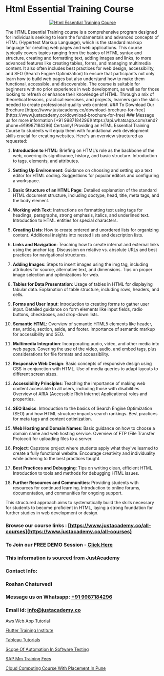# Html Essential Training Course

<p align="center">
  <a href="https://justacademy.co/course-detail/html-training">
    <img src="https://justacademy.co/storage2/course_image/1676636567_course_image.webp" alt="Html Essential Training Course">
  </a>
</p>
The HTML Essential Training course is a comprehensive program designed for individuals seeking to learn the fundamentals and advanced concepts of HTML (Hypertext Markup Language), which is the standard markup language for creating web pages and web applications. This course typically covers topics ranging from the basics of HTML syntax and structure, creating and formatting text, adding images and links, to more advanced features like creating tables, forms, and managing multimedia content. It also often includes best practices for web design, accessibility, and SEO (Search Engine Optimization) to ensure that participants not only learn how to build web pages but also understand how to make them functional, accessible, and discoverable. The course is suitable for beginners with no prior experience in web development, as well as for those looking to refresh or enhance their knowledge of HTML. Through a mix of theoretical lessons, practical exercises, and projects, learners gain the skills needed to create professional-quality web content.
### To Download Our Brochure [https://www.justacademy.co/download-brochure-for-free](https://www.justacademy.co/download-brochure-for-free)
### Message us for more information [+91 9987184296](https://api.whatsapp.com/send?phone=919987184296)
Certainly! Providing an HTML Essential Training Course to students will equip them with foundational web development skills crucial for creating websites. Here's an overview structured as requested:

1) **Introduction to HTML**: Briefing on HTML's role as the backbone of the web, covering its significance, history, and basic structure. Introduction to tags, elements, and attributes.

2) **Setting Up Environment**: Guidance on choosing and setting up a text editor for HTML coding. Suggestions for popular editors and configuring a workspace.

3) **Basic Structure of an HTML Page**: Detailed explanation of the standard HTML document structure, including doctype, head, title, meta tags, and the body element.

4) **Working with Text**: Instructions on formatting text using tags for headings, paragraphs, strong emphasis, italics, and underlined text. Introduction to HTML entities for special characters.

5) **Creating Lists**: How to create ordered and unordered lists for organizing content. Additional insights into nested lists and description lists.

6) **Links and Navigation**: Teaching how to create internal and external links using the anchor tag. Discussion on relative vs. absolute URLs and best practices for navigational structures.

7) **Adding Images**: Steps to insert images using the img tag, including attributes for source, alternative text, and dimensions. Tips on proper image selection and optimizations for web.

8) **Tables for Data Presentation**: Usage of tables in HTML for displaying tabular data. Explanation of table structure, including rows, headers, and cells.

9) **Forms and User Input**: Introduction to creating forms to gather user input. Detailed guidance on form elements like input fields, radio buttons, checkboxes, and drop-down lists.

10) **Semantic HTML**: Overview of semantic HTML5 elements like header, nav, article, section, aside, and footer. Importance of semantic markup for accessibility and SEO.

11) **Multimedia Integration**: Incorporating audio, video, and other media into web pages. Covering the use of the video, audio, and embed tags, plus considerations for file formats and accessibility.

12) **Responsive Web Design**: Basic concepts of responsive design using CSS in conjunction with HTML. Use of media queries to adapt layouts to different screen sizes.

13) **Accessibility Principles**: Teaching the importance of making web content accessible to all users, including those with disabilities. Overview of ARIA (Accessible Rich Internet Applications) roles and properties.

14) **SEO Basics**: Introduction to the basics of Search Engine Optimization (SEO) and how HTML structure impacts search rankings. Best practices for meta tags and content optimization.

15) **Web Hosting and Domain Names**: Basic guidance on how to choose a domain name and web hosting service. Overview of FTP (File Transfer Protocol) for uploading files to a server.

16) **Project**: Capstone project where students apply what they've learned to create a fully functional website. Encourage creativity and individuality while adhering to the best practices taught.

17) **Best Practices and Debugging**: Tips on writing clean, efficient HTML. Introduction to tools and methods for debugging HTML issues.

18) **Further Resources and Communities**: Providing students with resources for continued learning. Introduction to online forums, documentation, and communities for ongoing support.

This structured approach aims to systematically build the skills necessary for students to become proficient in HTML, laying a strong foundation for further studies in web development or design.

### Browse our course links : [https://www.justacademy.co/all-courses](https://www.justacademy.co/all-courses) 
### To Join our FREE DEMO Session - [Click Here](https://www.justacademy.co/register-for-course-demo)


### This information is sourced from JustAcademy
### Contact Info:
### Roshan Chaturvedi
### Message us on Whatsapp: [+91 9987184296](https://api.whatsapp.com/send?phone=919987184296)
### Email id: [info@justacademy.co](mailto:info@justacademy.co)
                
[Aws Web App Tutorial](https://www.linkedin.com/pulse/aws-web-app-tutorial-software-training-mountain-view-b2a0e?trackingId=g743AyeYamF9CmkLf%2FgCvw%3D%3D&lipi=urn%3Ali%3Apage%3Aorganization_admin_admin_feed_index%3B396a4c81-0a90-47a5-ad5c-c37fd268bc2b)

[Flutter Training Institute](https://www.linkedin.com/pulse/flutter-training-institute-justacademy-thane-xnzmc/)

[Tableau Tutorials](https://medium.com/@negishivu99/tableau-tutorials-23e9e7cae41e)

[Scope Of Automation In Software Testing](https://medium.com/@surajvaishnav5015/scope-of-automation-in-software-testing-29c3703710f2)

[SAP Mm Training Fees](https://justacademyin.github.io/justacademy/sap-mm-training-fees)

[Cloud Computing Course With Placement In Pune](https://justacademyin.github.io/justacademy/cloud-computing-course-with-placement-in-pune)

